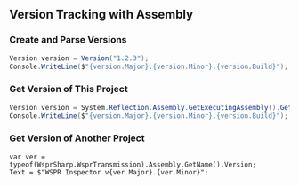 ## Version Tracking with Assembly

### Create and Parse Versions
```cs
Version version = Version("1.2.3");
Console.WriteLine($"{version.Major}.{version.Minor}.{version.Build}");
```

### Get Version of This Project
```cs
Version version = System.Reflection.Assembly.GetExecutingAssembly().GetName().Version;
Console.WriteLine($"{version.Major}.{version.Minor}.{version.Build}");
```

### Get Version of Another Project
```
var ver = typeof(WsprSharp.WsprTransmission).Assembly.GetName().Version;
Text = $"WSPR Inspector v{ver.Major}.{ver.Minor}";
```
